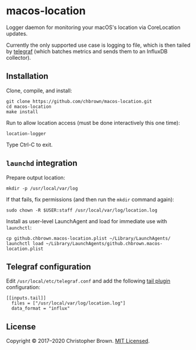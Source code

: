 # macos-location

Logger daemon for monitoring your macOS's location via CoreLocation updates.

Currently the only supported use case is logging to file, which is then tailed by [telegraf](https://www.influxdata.com/time-series-platform/telegraf/) (which batches metrics and sends them to an InfluxDB collector).

## Installation

Clone, compile, and install:

    git clone https://github.com/chbrown/macos-location.git
    cd macos-location
    make install

Run to allow location access (must be done interactively this one time):

    location-logger

Type Ctrl-C to exit.


## `launchd` integration

Prepare output location:

    mkdir -p /usr/local/var/log

If that fails, fix permissions (and then run the `mkdir` command again):

    sudo chown -R $USER:staff /usr/local/var/log/location.log

Install as user-level LaunchAgent and load for immediate use with `launchctl`:

    cp github.chbrown.macos-location.plist ~/Library/LaunchAgents/
    launchctl load ~/Library/LaunchAgents/github.chbrown.macos-location.plist


## Telegraf configuration

Edit `/usr/local/etc/telegraf.conf` and add the following [tail plugin](https://github.com/influxdata/telegraf/tree/master/plugins/inputs/tail) configuration:

    [[inputs.tail]]
      files = ["/usr/local/var/log/location.log"]
      data_format = "influx"


## License

Copyright © 2017–2020 Christopher Brown.
[MIT Licensed](https://chbrown.github.io/licenses/MIT/#2017-2020).
